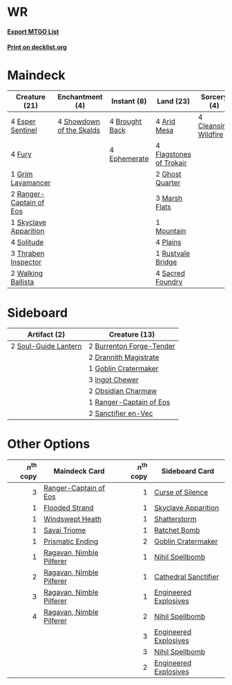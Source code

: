 # WR

#### [Export MTGO List](../collection/WR/WR.txt)
#### [Print on decklist.org](http://decklist.org/?deckmain=4%09Arid%20Mesa%0A4%09Brought%20Back%0A4%09Cleansing%20Wildfire%0A4%09Ephemerate%0A4%09Esper%20Sentinel%0A4%09Flagstones%20of%20Trokair%0A4%09Fury%0A2%09Ghost%20Quarter%0A1%09Grim%20Lavamancer%0A3%09Marsh%20Flats%0A1%09Mountain%0A4%09Plains%0A2%09Ranger-Captain%20of%20Eos%0A1%09Rustvale%20Bridge%0A4%09Sacred%20Foundry%0A4%09Showdown%20of%20the%20Skalds%0A1%09Skyclave%20Apparition%0A4%09Solitude%0A3%09Thraben%20Inspector%0A2%09Walking%20Ballista&deckside=2%09Burrenton%20Forge-Tender%0A2%09Drannith%20Magistrate%0A1%09Goblin%20Cratermaker%0A3%09Ingot%20Chewer%0A2%09Obsidian%20Charmaw%0A1%09Ranger-Captain%20of%20Eos%0A2%09Sanctifier%20en-Vec%0A2%09Soul-Guide%20Lantern)
# Maindeck

|                                          Creature (21)                                           |                                          Enchantment (4)                                          |                                       Instant (8)                                       |                                            Land (23)                                             |                                          Sorcery (4)                                          |
|--------------------------------------------------------------------------------------------------|---------------------------------------------------------------------------------------------------|-----------------------------------------------------------------------------------------|--------------------------------------------------------------------------------------------------|-----------------------------------------------------------------------------------------------|
|4 [Esper Sentinel](http://gatherer.wizards.com/Pages/Card/Details.aspx?multiverseid=522088)       |4 [Showdown of the Skalds](http://gatherer.wizards.com/Pages/Card/Details.aspx?multiverseid=503845)|4 [Brought Back](http://gatherer.wizards.com/Pages/Card/Details.aspx?multiverseid=466763)|4 [Arid Mesa](http://gatherer.wizards.com/Pages/Card/Details.aspx?multiverseid=405092)            |4 [Cleansing Wildfire](http://gatherer.wizards.com/Pages/Card/Details.aspx?multiverseid=491777)|
|4 [Fury](http://gatherer.wizards.com/Pages/Card/Details.aspx?multiverseid=522202)                 |                                                                                                   |4 [Ephemerate](http://gatherer.wizards.com/Pages/Card/Details.aspx?multiverseid=463956)  |4 [Flagstones of Trokair](http://gatherer.wizards.com/Pages/Card/Details.aspx?multiverseid=116733)|                                                                                               |
|1 [Grim Lavamancer](http://gatherer.wizards.com/Pages/Card/Details.aspx?multiverseid=430589)      |                                                                                                   |                                                                                         |2 [Ghost Quarter](http://gatherer.wizards.com/Pages/Card/Details.aspx?multiverseid=389534)        |                                                                                               |
|2 [Ranger-Captain of Eos](http://gatherer.wizards.com/Pages/Card/Details.aspx?multiverseid=463970)|                                                                                                   |                                                                                         |3 [Marsh Flats](http://gatherer.wizards.com/Pages/Card/Details.aspx?multiverseid=405101)          |                                                                                               |
|1 [Skyclave Apparition](http://gatherer.wizards.com/Pages/Card/Details.aspx?multiverseid=495603)  |                                                                                                   |                                                                                         |1 [Mountain](http://gatherer.wizards.com/Pages/Card/Details.aspx?multiverseid=439859)             |                                                                                               |
|4 [Solitude](http://gatherer.wizards.com/Pages/Card/Details.aspx?multiverseid=522108)             |                                                                                                   |                                                                                         |4 [Plains](http://gatherer.wizards.com/Pages/Card/Details.aspx?multiverseid=439856)               |                                                                                               |
|3 [Thraben Inspector](http://gatherer.wizards.com/Pages/Card/Details.aspx?multiverseid=409784)    |                                                                                                   |                                                                                         |1 [Rustvale Bridge](http://gatherer.wizards.com/Pages/Card/Details.aspx?multiverseid=522329)      |                                                                                               |
|2 [Walking Ballista](http://gatherer.wizards.com/Pages/Card/Details.aspx?multiverseid=423848)     |                                                                                                   |                                                                                         |4 [Sacred Foundry](http://gatherer.wizards.com/Pages/Card/Details.aspx?multiverseid=405106)       |                                                                                               |


# Sideboard

|                                         Artifact (2)                                          |                                           Creature (13)                                           |
|-----------------------------------------------------------------------------------------------|---------------------------------------------------------------------------------------------------|
|2 [Soul-Guide Lantern](http://gatherer.wizards.com/Pages/Card/Details.aspx?multiverseid=476488)|2 [Burrenton Forge-Tender](http://gatherer.wizards.com/Pages/Card/Details.aspx?multiverseid=438580)|
|                                                                                               |2 [Drannith Magistrate](http://gatherer.wizards.com/Pages/Card/Details.aspx?multiverseid=479531)   |
|                                                                                               |1 [Goblin Cratermaker](http://gatherer.wizards.com/Pages/Card/Details.aspx?multiverseid=452853)    |
|                                                                                               |3 [Ingot Chewer](http://gatherer.wizards.com/Pages/Card/Details.aspx?multiverseid=389558)          |
|                                                                                               |2 [Obsidian Charmaw](http://gatherer.wizards.com/Pages/Card/Details.aspx?multiverseid=522213)      |
|                                                                                               |1 [Ranger-Captain of Eos](http://gatherer.wizards.com/Pages/Card/Details.aspx?multiverseid=463970) |
|                                                                                               |2 [Sanctifier en-Vec](http://gatherer.wizards.com/Pages/Card/Details.aspx?multiverseid=522103)     |


# Other Options

|*n*<sup>th</sup> copy|                                           Maindeck Card                                           |*n*<sup>th</sup> copy|                                        Sideboard Card                                         |
|--------------------:|---------------------------------------------------------------------------------------------------|--------------------:|-----------------------------------------------------------------------------------------------|
|                    3|[Ranger-Captain of Eos](http://gatherer.wizards.com/Pages/Card/Details.aspx?multiverseid=463970)   |                    1|[Curse of Silence](http://gatherer.wizards.com/Pages/Card/Details.aspx?multiverseid=534770)    |
|                    1|[Flooded Strand](http://gatherer.wizards.com/Pages/Card/Details.aspx?multiverseid=405098)          |                    1|[Skyclave Apparition](http://gatherer.wizards.com/Pages/Card/Details.aspx?multiverseid=495603) |
|                    1|[Windswept Heath](http://gatherer.wizards.com/Pages/Card/Details.aspx?multiverseid=405115)         |                    1|[Shatterstorm](http://gatherer.wizards.com/Pages/Card/Details.aspx?multiverseid=130370)        |
|                    1|[Savai Triome](http://gatherer.wizards.com/Pages/Card/Details.aspx?multiverseid=479773)            |                    1|[Ratchet Bomb](http://gatherer.wizards.com/Pages/Card/Details.aspx?multiverseid=370623)        |
|                    1|[Prismatic Ending](http://gatherer.wizards.com/Pages/Card/Details.aspx?multiverseid=522101)        |                    2|[Goblin Cratermaker](http://gatherer.wizards.com/Pages/Card/Details.aspx?multiverseid=452853)  |
|                    1|[Ragavan, Nimble Pilferer](http://gatherer.wizards.com/Pages/Card/Details.aspx?multiverseid=522214)|                    1|[Nihil Spellbomb](http://gatherer.wizards.com/Pages/Card/Details.aspx?multiverseid=442215)     |
|                    2|[Ragavan, Nimble Pilferer](http://gatherer.wizards.com/Pages/Card/Details.aspx?multiverseid=522214)|                    1|[Cathedral Sanctifier](http://gatherer.wizards.com/Pages/Card/Details.aspx?multiverseid=240136)|
|                    3|[Ragavan, Nimble Pilferer](http://gatherer.wizards.com/Pages/Card/Details.aspx?multiverseid=522214)|                    1|[Engineered Explosives](http://gatherer.wizards.com/Pages/Card/Details.aspx?multiverseid=50139)|
|                    4|[Ragavan, Nimble Pilferer](http://gatherer.wizards.com/Pages/Card/Details.aspx?multiverseid=522214)|                    2|[Nihil Spellbomb](http://gatherer.wizards.com/Pages/Card/Details.aspx?multiverseid=442215)     |
|                     |                                                                                                   |                    3|[Engineered Explosives](http://gatherer.wizards.com/Pages/Card/Details.aspx?multiverseid=50139)|
|                     |                                                                                                   |                    3|[Nihil Spellbomb](http://gatherer.wizards.com/Pages/Card/Details.aspx?multiverseid=442215)     |
|                     |                                                                                                   |                    2|[Engineered Explosives](http://gatherer.wizards.com/Pages/Card/Details.aspx?multiverseid=50139)|

